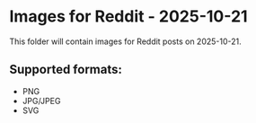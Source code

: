 # Images for Reddit - 2025-10-21

This folder will contain images for Reddit posts on 2025-10-21.

## Supported formats:
- PNG
- JPG/JPEG
- SVG
